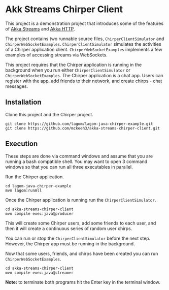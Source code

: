 # Akk Streams Chirper Client

This project is a demonstration project that introduces some of the features of
[Akka Streams](https://doc.akka.io/docs/akka/current/stream/index.html?language=java)
and [Akka HTTP](https://doc.akka.io/docs/akka-http/current/index.html?language=java).

The project contains two runnable source files, `ChirperClientSimulator` and `ChirperWebSocketExamples`.
`ChirperClientSimulator` simulates the activities of a Chirper application client.
`ChirperWebSocketExamples` implements a few examples of accessing streams via WebSockets.

This project requires that the Chirper application is running in the background when you run either
`ChirperClientSimulator` or `ChirperWebSocketExamples`.
The Chirper application is a chat app. Users can register with the app, add friends to their network,
and create chirps - chat messages.

## Installation

Clone this project and the Chirper project.
~~~~
git clone https://github.com/lagom/lagom-java-chirper-example.git
git clone https://github.com/mckeeh3/akka-streams-chirper-client.git
~~~~

## Execution

These steps are done via command windows and assume that you are running a bash compatible shell. You may want to open
3 command windows so that you can run all three executables in parallel.

Run the Chirper application.
~~~~
cd lagom-java-chirper-example
mvn lagom:runAll
~~~~

Once the Chirper application is running run the `ChirperClientSimulator`.
~~~~
cd akka-streams-chirper-client
mvn compile exec:java@producer
~~~~
This will create some Chirper users, add some friends to each user, and then it will create a continuous series of random user chirps.

You can run or stop the `ChirperClientSimulator` before the next step. However, the Chirper app must be running in the
background.

Now that some users, friends, and chirps have been created you can run `ChirperWebSocketExamples`.
~~~~
cd akka-streams-chirper-client
mvn compile exec:java@streamer
~~~~

__Note:__ to terminate both programs hit the Enter key in the terminal window.
